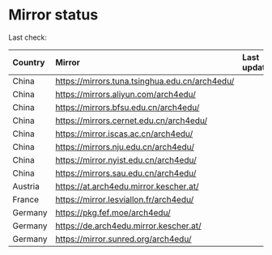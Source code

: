 <script src="./time.js"></script>
# Mirror status
Last check: <script type="text/javascript">localize(1735852783.3200023);</script>

|Country|Mirror|Last update|
|:------|:-----|:----------|
|China|https://mirrors.tuna.tsinghua.edu.cn/arch4edu/|<script type="text/javascript">localize(1735800438);</script>|
|China|https://mirrors.aliyun.com/arch4edu/|<script type="text/javascript">localize(1735800438);</script>|
|China|https://mirrors.bfsu.edu.cn/arch4edu/|<script type="text/javascript">localize(1735800438);</script>|
|China|https://mirrors.cernet.edu.cn/arch4edu/|<script type="text/javascript">localize(1735800438);</script>|
|China|https://mirror.iscas.ac.cn/arch4edu/|<script type="text/javascript">localize(1735800438);</script>|
|China|https://mirrors.nju.edu.cn/arch4edu/|<script type="text/javascript">localize(1735800438);</script>|
|China|https://mirror.nyist.edu.cn/arch4edu/|<script type="text/javascript">localize(1735800438);</script>|
|China|https://mirrors.sau.edu.cn/arch4edu/|<script type="text/javascript">localize(1731653531);</script>|
|Austria|https://at.arch4edu.mirror.kescher.at/|<script type="text/javascript">localize(1735800438);</script>|
|France|https://mirror.lesviallon.fr/arch4edu/|<script type="text/javascript">localize(1735800438);</script>|
|Germany|https://pkg.fef.moe/arch4edu/|<script type="text/javascript">localize(1735800438);</script>|
|Germany|https://de.arch4edu.mirror.kescher.at/|<script type="text/javascript">localize(1735800438);</script>|
|Germany|https://mirror.sunred.org/arch4edu/|<script type="text/javascript">localize(1735800438);</script>|

<script src="./tablefilter/tablefilter.js"></script>
<script src="./table.js"></script>